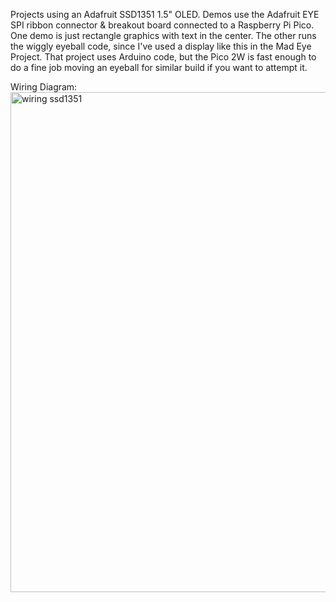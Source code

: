 Projects using an Adafruit SSD1351 1.5" OLED.
Demos use the Adafruit EYE SPI ribbon connector & breakout board connected to a Raspberry Pi Pico.
One demo is just rectangle graphics with text in the center.
The other runs the wiggly eyeball code, since I've used a display like this in the Mad Eye Project.
That project uses Arduino code, but the Pico 2W is fast enough to do a fine job moving an eyeball for similar build if you want to attempt it.

Wiring Diagram:
<img width="800" alt="wiring ssd1351" src="https://github.com/user-attachments/assets/2410fb04-0e1d-4fcd-b434-73ff65372ae6" />
